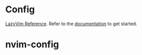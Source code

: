 # Config

[LazyVim Reference](https://github.com/LazyVim/LazyVim).
Refer to the [documentation](https://lazyvim.github.io/installation) to get started.
# nvim-config
